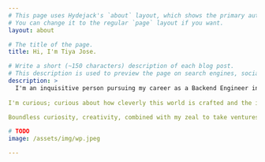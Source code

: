 ```yaml
---
# This page uses Hydejack's `about` layout, which shows the primary author's picture and about text at the top.
# You can change it to the regular `page` layout if you want.
layout: about

# The title of the page.
title: Hi, I'm Tiya Jose.

# Write a short (~150 characters) description of each blog post.
# This description is used to preview the page on search engines, social media, etc.
description: >
  I'm an inquisitive person pursuing my career as a Backend Engineer in a startup.I love experimenting and find myself in harmony with the startup culture.
 
I'm curious; curious about how cleverly this world is crafted and the immense power humans possess, which could change the world.

Boundless curiosity, creativity, combined with my zeal to take ventures, lead me to learn new skills every day and broaden my wisdom.

# TODO
image: /assets/img/wp.jpeg

---
```



